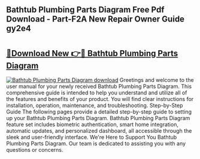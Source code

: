 ## Bathtub Plumbing Parts Diagram Free Pdf Download - Part-F2A New Repair Owner Guide gy2e4

# <h2><a href="http://dfqya2v.blite.top/?on=Bathtub+Plumbing+Parts+Diagram">🔗Download New 👉🔴 Bathtub Plumbing Parts Diagram</a></h2>

[![Bathtub Plumbing Parts Diagram download](https://i.imgur.com/lujVjoI.png)](http://dfqya2v.blite.top/?on=Bathtub+Plumbing+Parts+Diagram)
Greetings and welcome to the user manual for your newly received Bathtub Plumbing Parts Diagram. This comprehensive guide is intended to help you understand and utilize all of the features and benefits of your product. You will find clear instructions for installation, operation, maintenance, and troubleshooting. Step-by-Step Guide The following pages provide a detailed step-by-step guide to setting up your Bathtub Plumbing Parts Diagram. Bathtub Plumbing Parts Diagram feature set includes biometric authentication, smart home integration, automatic updates, and personalized dashboard, all accessible through the sleek and user-friendly interface. We're Here to Support You Bathtub Plumbing Parts Diagram. Our team is dedicated to assisting you with any questions or concerns.
